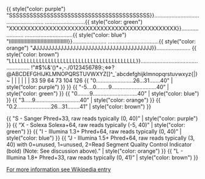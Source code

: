 
{{ style("color: purple") "SSSSSSSSSSSSSSSSSSSSSSSSSSSSSSSSSSSSSSSSS}}.....................................................
..........................{{ style("color: green") "XXXXXXXXXXXXXXXXXXXXXXXXXXXXXXXXXXXXXXXXXXXXXX}}......................
...............................{{ style("color: blue") "IIIIIIIIIIIIIIIIIIIIIIIIIIIIIIIIIIIIIIIII}}......................
.................................{{ style("color: orange") "<b>J</b>JJJJJJJJJJJJJJJJJJJJJJJJJJJJJJJJJJJJJJ}}......................
{{ style("color: brown") "LLLLLLLLLLLLLLLLLLLLLLLLLLLLLLLLLLLLLLLLLL}}....................................................
!"#$%&amp;'()*+,-./0123456789:;&lt;=&gt;?@ABCDEFGHIJKLMNOPQRSTUVWXYZ[\]^_`abcdefghijklmnopqrstuvwxyz{|}~
| | | | | |
33 59 64 73 104 126
{{ "0........................26...31.......40" | style(“color: purple") }} }}
{{ "-5....0........9.............................40” | style("color: green")  }}
{{ "0........9.............................40” | style("color: blue")  }}
{{ "3.....9.............................40” | style("color: orange")  }}
{{ "0.2......................26...31........41” | style("color: brown")  }}

{{ "S - Sanger Phred+33, raw reads typically (0, 40)” | style("color: purple") }}
{{ “X - Solexa Solexa+64, raw reads typically (-5, 40)” | style("color: green") }}
{{ "I - Illumina 1.3+ Phred+64, raw reads typically (0, 40)” | style("color: blue") }}
{{ "J - Illumina 1.5+ Phred+64, raw reads typically (3, 40)
with 0=unused, 1=unused, 2=Read Segment Quality Control Indicator (bold)
(Note: See discussion above).” | style("color: orange") }}
{{ "L - Illumina 1.8+ Phred+33, raw reads typically (0, 41)” | style("color: brown") }}


[For more information see Wikipedia entry](https://en.wikipedia.org/wiki/FASTQ_format)

